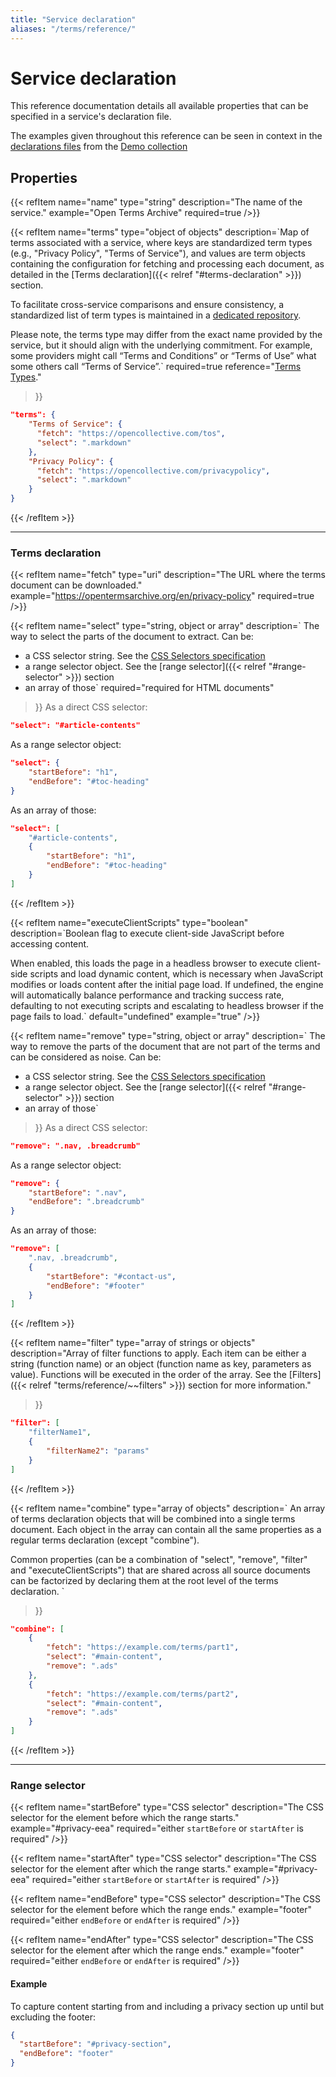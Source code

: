 ```yaml
---
title: "Service declaration"
aliases: "/terms/reference/"
---
```


# Service declaration

This reference documentation details all available properties that can be specified in a service's declaration file.

The examples given throughout this reference can be seen in context in the [declarations files](https://github.com/OpenTermsArchive/demo-declarations/tree/main/declarations) from the [Demo collection](https://github.com/OpenTermsArchive/demo-declarations)

## Properties

{{< refItem
    name="name"
    type="string"
    description="The name of the service."
    example="Open Terms Archive"
    required=true
/>}}

{{< refItem
    name="terms"
    type="object of objects"
    description=`Map of terms associated with a service, where keys are standardized term types (e.g., "Privacy Policy", "Terms of Service"), and values are term objects containing the configuration for fetching and processing each document, as detailed in the [Terms declaration]({{< relref \"#terms-declaration\" >}}) section.

To facilitate cross-service comparisons and ensure consistency, a standardized list of term types is maintained in a [dedicated repository](https://github.com/OpenTermsArchive/terms-types).

Please note, the terms type may differ from the exact name provided by the service, but it should align with the underlying commitment. For example, some providers might call “Terms and Conditions” or “Terms of Use” what some others call “Terms of Service”.`
    required=true
    reference="[Terms Types](https://github.com/OpenTermsArchive/terms-types)."
>}}
```json
"terms": {
    "Terms of Service": {
      "fetch": "https://opencollective.com/tos",
      "select": ".markdown"
    },
    "Privacy Policy": {
      "fetch": "https://opencollective.com/privacypolicy",
      "select": ".markdown"
    }
}
```
{{< /refItem >}}

---

### Terms declaration

{{< refItem
    name="fetch"
    type="uri"
    description="The URL where the terms document can be downloaded."
    example="https://opentermsarchive.org/en/privacy-policy"
    required=true
/>}}

{{< refItem
    name="select"
    type="string, object or array"
    description=`
The way to select the parts of the document to extract. Can be:

- a CSS selector string. See the [CSS Selectors specification](https://developer.mozilla.org/en-US/docs/Web/CSS/CSS_Selectors)
- a range selector object. See the [range selector]({{< relref \"#range-selector\" >}}) section
- an array of those`
    required="required for HTML documents"
>}}
As a direct CSS selector:
```json
"select": "#article-contents"
```

As a range selector object:
```json
"select": {
    "startBefore": "h1",
    "endBefore": "#toc-heading"
}
```

As an array of those:
```json
"select": [
    "#article-contents",
    {
        "startBefore": "h1",
        "endBefore": "#toc-heading"
    }
]
```
{{< /refItem >}}

{{< refItem
    name="executeClientScripts"
    type="boolean"
    description=`Boolean flag to execute client-side JavaScript before accessing content.

When enabled, this loads the page in a headless browser to execute client-side scripts and load dynamic content, which is necessary when JavaScript modifies or loads content after the initial page load. If undefined, the engine will automatically balance performance and tracking success rate, defaulting to not executing scripts and escalating to headless browser if the page fails to load.`
    default="undefined"
    example="true"
/>}}

{{< refItem
    name="remove"
    type="string, object or array"
    description=`
The way to remove the parts of the document that are not part of the terms and can be considered as noise. Can be:

- a CSS selector string. See the [CSS Selectors specification](https://developer.mozilla.org/en-US/docs/Web/CSS/CSS_Selectors)
- a range selector object. See the [range selector]({{< relref \"#range-selector\" >}}) section
- an array of those`
>}}
As a direct CSS selector:
```json
"remove": ".nav, .breadcrumb"
```

As a range selector object:
```json
"remove": {
    "startBefore": ".nav",
    "endBefore": ".breadcrumb"
}
```

As an array of those:
```json
"remove": [
    ".nav, .breadcrumb",
    {
        "startBefore": "#contact-us",
        "endBefore": "#footer"
    }
]
```
{{< /refItem >}}

{{< refItem
    name="filter"
    type="array of strings or objects"
    description="Array of filter functions to apply. Each item can be either a string (function name) or an object (function name as key, parameters as value). Functions will be executed in the order of the array. See the [Filters]({{< relref \"terms/reference/~~filters\" >}}) section for more information."
>}}
```json
"filter": [
    "filterName1",
    {
        "filterName2": "params"
    }
]
```
{{< /refItem >}}

{{< refItem
    name="combine"
    type="array of objects"
    description=`
An array of terms declaration objects that will be combined into a single terms document. Each object in the array can contain all the same properties as a regular terms  declaration (except "combine").

Common properties (can be a combination of "select", "remove", "filter" and "executeClientScripts") that are shared across all source documents can be factorized by declaring them at the root level of the terms declaration.
    `
>}}
```json
"combine": [
    {
        "fetch": "https://example.com/terms/part1",
        "select": "#main-content",
        "remove": ".ads"
    },
    {
        "fetch": "https://example.com/terms/part2",
        "select": "#main-content",
        "remove": ".ads"
    }
]
```
{{< /refItem >}}

---

### Range selector

{{< refItem
    name="startBefore"
    type="CSS selector"
    description="The CSS selector for the element before which the range starts."
    example="#privacy-eea"
    required="either `startBefore` or `startAfter` is required"
/>}}

{{< refItem
    name="startAfter"
    type="CSS selector"
    description="The CSS selector for the element after which the range starts."
    example="#privacy-eea"
    required="either `startBefore` or `startAfter` is required"
/>}}

{{< refItem
    name="endBefore"
    type="CSS selector"
    description="The CSS selector for the element before which the range ends."
    example="footer"
    required="either `endBefore` or `endAfter` is required"
/>}}

{{< refItem
    name="endAfter"
    type="CSS selector"
    description="The CSS selector for the element after which the range ends."
    example="footer"
    required="either `endBefore` or `endAfter` is required"
/>}}

#### Example

To capture content starting from and including a privacy section up until but excluding the footer:

```json
{
  "startBefore": "#privacy-section",
  "endBefore": "footer"
}
```
